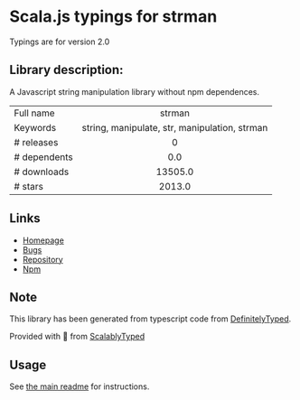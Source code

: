 
# Scala.js typings for strman

Typings are for version 2.0

## Library description:
A Javascript string manipulation library without npm dependences.

|                    |                 |
| ------------------ | :-------------: |
| Full name          | strman |
| Keywords           | string, manipulate, str, manipulation, strman |
| # releases         | 0 |
| # dependents       | 0.0 |
| # downloads        | 13505.0 |
| # stars            | 2013.0 |

## Links
- [Homepage](https://github.com/dleitee/strman#readme)
- [Bugs](https://github.com/dleitee/strman/issues)
- [Repository](https://github.com/dleitee/strman)
- [Npm](https://www.npmjs.com/package/strman)
    


## Note
This library has been generated from typescript code from [DefinitelyTyped](https://definitelytyped.org).

Provided with :purple_heart: from [ScalablyTyped](https://github.com/oyvindberg/ScalablyTyped)

## Usage
See [the main readme](../../readme.md) for instructions.


